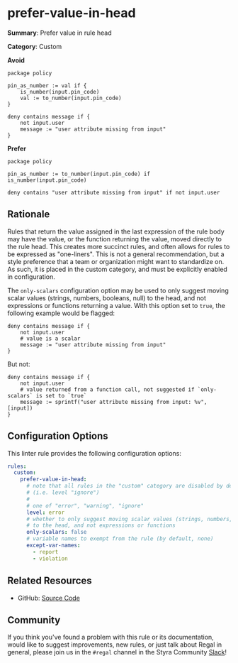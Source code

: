# prefer-value-in-head

**Summary**: Prefer value in rule head

**Category**: Custom

**Avoid**
```rego
package policy

pin_as_number := val if {
    is_number(input.pin_code)
    val := to_number(input.pin_code)
}

deny contains message if {
    not input.user
    message := "user attribute missing from input"
}
```

**Prefer**
```rego
package policy

pin_as_number := to_number(input.pin_code) if is_number(input.pin_code)

deny contains "user attribute missing from input" if not input.user
```

## Rationale

Rules that return the value assigned in the last expression of the rule body may have the value, or the function
returning the value, moved directly to the rule head. This creates more succinct rules, and often allows for rules to be
expressed as "one-liners". This is not a general recommendation, but a style preference that a team or organization
might want to standardize on. As such, it is placed in the custom category, and must be explicitly enabled in
configuration.

The `only-scalars` configuration option may be used to only suggest moving scalar values (strings, numbers, booleans,
null) to the head, and not expressions or functions returning a value. With this option set to `true`, the following
example would be flagged:

```rego
deny contains message if {
    not input.user
    # value is a scalar
    message := "user attribute missing from input"
}
```

But not:

```rego
deny contains message if {
    not input.user
    # value returned from a function call, not suggested if `only-scalars` is set to `true`
    message := sprintf("user attribute missing from input: %v", [input])
}
```

## Configuration Options

This linter rule provides the following configuration options:

```yaml
rules:
  custom:
    prefer-value-in-head:
      # note that all rules in the "custom" category are disabled by default
      # (i.e. level "ignore")
      #
      # one of "error", "warning", "ignore"
      level: error
      # whether to only suggest moving scalar values (strings, numbers, booleans, null)
      # to the head, and not expressions or functions
      only-scalars: false
      # variable names to exempt from the rule (by default, none)
      except-var-names:
        - report
        - violation
```

## Related Resources

- GitHub: [Source Code](https://github.com/StyraInc/regal/blob/main/bundle/regal/rules/custom/prefer-value-in-head/prefer_value_in_head.rego)

## Community

If you think you've found a problem with this rule or its documentation, would like to suggest improvements, new rules,
or just talk about Regal in general, please join us in the `#regal` channel in the Styra Community
[Slack](https://inviter.co/styra)!
